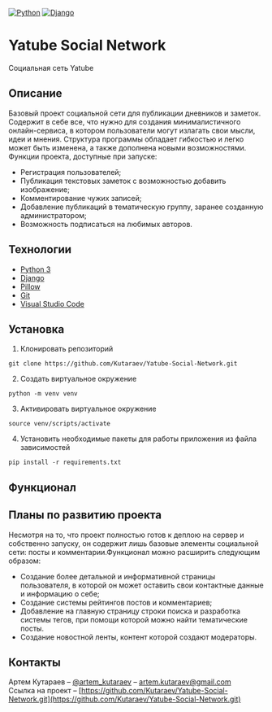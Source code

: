 [![Python](https://img.shields.io/badge/-Python-464646?style=flat-square&logo=Python)](https://www.python.org/)
[![Django](https://img.shields.io/badge/-Django-464646?style=flat-square&logo=Django)](https://www.djangoproject.com/)

# Yatube Social Network
Социальная сеть Yatube

## Описание
Базовый проект социальной сети для публикации дневников и заметок. Содержит в себе все, что нужно для создания минималистичного онлайн-сервиса, в котором пользователи могут излагать свои мысли, идеи и мнения. Структура программы обладает гибкостью и легко может быть изменена, а также дополнена новыми возможностями. Функции проекта, доступные при запуске:
- Регистрация пользователей;
- Публикация текстовых заметок с возможностью добавить изображение;
- Комментирование чужих записей;
- Добавление публикаций в тематическую группу, заранее созданную администратором;
- Возможность подписаться на любимых авторов.

## Технологии
- [Python 3](https://www.python.org/downloads/)
- [Django](https://www.djangoproject.com/)
- [Pillow](https://pillow.readthedocs.io/en/stable/)
- [Git](https://github.com/)
- [Visual Studio Code](https://code.visualstudio.com/Download)

## Установка
1. Клонировать репозиторий
```
git clone https://github.com/Kutaraev/Yatube-Social-Network.git
```
2. Создать виртуальное окружение
```
python -m venv venv
```
3. Активировать виртуальное окружение
```
source venv/scripts/activate
```
4. Установить необходимые пакеты для работы приложения из файла зависимостей
```
pip install -r requirements.txt
```

## Функционал

## Планы по развитию проекта
Несмотря на то, что проект полностью готов к деплою на сервер и собственно запуску, он содержит лишь базовые элементы социальной сети: посты и комментарии.Функционал можно расширить следующим образом:
- Создание более детальной и информативной страницы пользователя, в которой он может оставить свои контактные данные и информацию о себе;
- Создание системы рейтингов постов и комментариев;
- Добавление на главную страницу строки поиска и разработка системы тегов, при помощи которой можно найти тематические посты.
- Создание новостной ленты, контент которой создают модераторы.

## Контакты
Артем Кутараев – [@artem_kutaraev](https://t.me/artem_kutaraev) – artem.kutaraev@gmail.com  
Ссылка на проект – [https://github.com/Kutaraev/Yatube-Social-Network.git](https://github.com/Kutaraev/Yatube-Social-Network.git)
